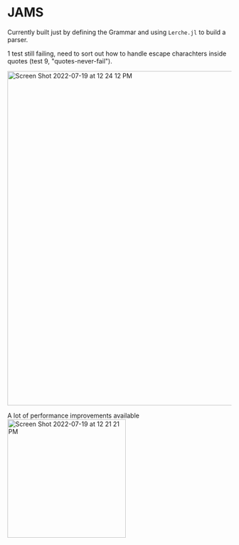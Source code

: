 # JAMS

Currently built just by defining the Grammar and using `Lerche.jl` to build a parser.

1 test still failing, need to sort out how to handle escape charachters inside quotes (test 9, "quotes-never-fail").

<img width="751" alt="Screen Shot 2022-07-19 at 12 24 12 PM" src="https://user-images.githubusercontent.com/12162406/179832064-c7cd2b52-46c4-45fb-8c0a-06a141b09ee5.png">

A lot of performance improvements available
<img width="266" alt="Screen Shot 2022-07-19 at 12 21 21 PM" src="https://user-images.githubusercontent.com/12162406/179831686-71a06f3c-ddc9-45b8-82ab-cb1a9bc2c62b.png">
